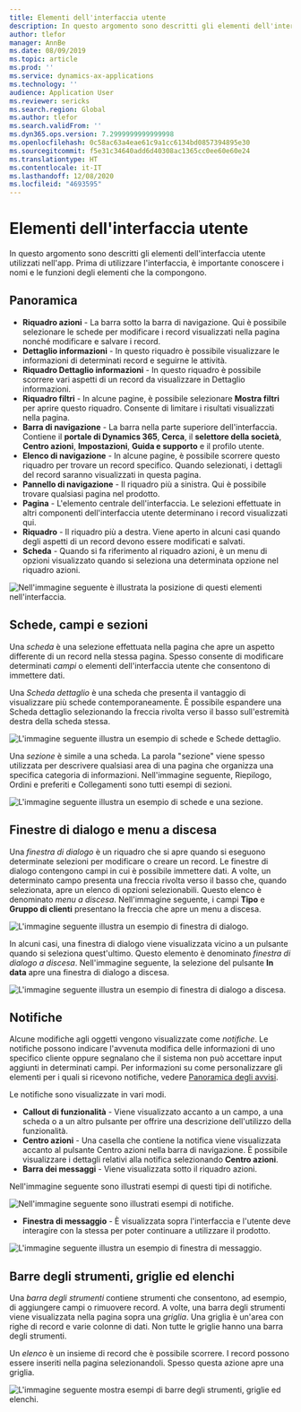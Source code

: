 ```yaml
---
title: Elementi dell'interfaccia utente
description: In questo argomento sono descritti gli elementi dell'interfaccia utente utilizzati nell'app.
author: tlefor
manager: AnnBe
ms.date: 08/09/2019
ms.topic: article
ms.prod: ''
ms.service: dynamics-ax-applications
ms.technology: ''
audience: Application User
ms.reviewer: sericks
ms.search.region: Global
ms.author: tlefor
ms.search.validFrom: ''
ms.dyn365.ops.version: 7.2999999999999998
ms.openlocfilehash: 0c58ac63a4eae61c9a1cc6134bd0857394895e30
ms.sourcegitcommit: f5e31c34640add6d40308ac1365cc0ee60e60e24
ms.translationtype: HT
ms.contentlocale: it-IT
ms.lasthandoff: 12/08/2020
ms.locfileid: "4693595"
---
```

# <a name="user-interface-elements"></a>Elementi dell'interfaccia utente

In questo argomento sono descritti gli elementi dell'interfaccia utente utilizzati nell'app. Prima di utilizzare l'interfaccia, è importante conoscere i nomi e le funzioni degli elementi che la compongono.

## <a name="overview"></a>Panoramica

- **Riquadro azioni** - La barra sotto la barra di navigazione. Qui è possibile selezionare le schede per modificare i record visualizzati nella pagina nonché modificare e salvare i record.  
- **Dettaglio informazioni** - In questo riquadro è possibile visualizzare le informazioni di determinati record e seguirne le attività.  
- **Riquadro Dettaglio informazioni** - In questo riquadro è possibile scorrere vari aspetti di un record da visualizzare in Dettaglio informazioni.  
- **Riquadro filtri** - In alcune pagine, è possibile selezionare **Mostra filtri** per aprire questo riquadro. Consente di limitare i risultati visualizzati nella pagina.  
- **Barra di navigazione** - La barra nella parte superiore dell'interfaccia. Contiene il **portale di Dynamics 365**, **Cerca**, il **selettore della società**, **Centro azioni**, **Impostazioni**, **Guida e supporto** e il profilo utente.  
- **Elenco di navigazione** - In alcune pagine, è possibile scorrere questo riquadro per trovare un record specifico. Quando selezionati, i dettagli del record saranno visualizzati in questa pagina.  
- **Pannello di navigazione** - Il riquadro più a sinistra. Qui è possibile trovare qualsiasi pagina nel prodotto.  
- **Pagina** - L'elemento centrale dell'interfaccia. Le selezioni effettuate in altri componenti dell'interfaccia utente determinano i record visualizzati qui.  
- **Riquadro** - Il riquadro più a destra. Viene aperto in alcuni casi quando degli aspetti di un record devono essere modificati e salvati.  
- **Scheda** - Quando si fa riferimento al riquadro azioni, è un menu di opzioni visualizzato quando si seleziona una determinata opzione nel riquadro azioni.  

![Nell'immagine seguente è illustrata la posizione di questi elementi nell'interfaccia.](media/user-interface-01.png)

## <a name="tabs-fields-and-sections"></a>Schede, campi e sezioni

Una *scheda* è una selezione effettuata nella pagina che apre un aspetto differente di un record nella stessa pagina. Spesso consente di modificare determinati *campi* o elementi dell'interfaccia utente che consentono di immettere dati. 

Una *Scheda dettaglio* è una scheda che presenta il vantaggio di visualizzare più schede contemporaneamente. È possibile espandere una Scheda dettaglio selezionando la freccia rivolta verso il basso sull'estremità destra della scheda stessa.

![L'immagine seguente illustra un esempio di schede e Schede dettaglio.](media/user-interface-02.png)

Una *sezione* è simile a una scheda. La parola "sezione" viene spesso utilizzata per descrivere qualsiasi area di una pagina che organizza una specifica categoria di informazioni. Nell'immagine seguente, Riepilogo, Ordini e preferiti e Collegamenti sono tutti esempi di sezioni.

![L'immagine seguente illustra un esempio di schede e una sezione.](media/user-interface-03.png)

## <a name="dialog-boxes-and-drop-down-menus"></a>Finestre di dialogo e menu a discesa

Una *finestra di dialogo* è un riquadro che si apre quando si eseguono determinate selezioni per modificare o creare un record. Le finestre di dialogo contengono campi in cui è possibile immettere dati. A volte, un determinato campo presenta una freccia rivolta verso il basso che, quando selezionata, apre un elenco di opzioni selezionabili. Questo elenco è denominato *menu a discesa*. Nell'immagine seguente, i campi **Tipo** e **Gruppo di clienti** presentano la freccia che apre un menu a discesa.

![L'immagine seguente illustra un esempio di finestra di dialogo.](media/user-interface-04.png)

In alcuni casi, una finestra di dialogo viene visualizzata vicino a un pulsante quando si seleziona quest'ultimo. Questo elemento è denominato *finestra di dialogo a discesa*. Nell'immagine seguente, la selezione del pulsante **In data** apre una finestra di dialogo a discesa.

![L'immagine seguente illustra un esempio di finestra di dialogo a discesa.](media/user-interface-05.png)

## <a name="notifications"></a>Notifiche

Alcune modifiche agli oggetti vengono visualizzate come *notifiche*. Le notifiche possono indicare l'avvenuta modifica delle informazioni di uno specifico cliente oppure segnalano che il sistema non può accettare input aggiunti in determinati campi. Per informazioni su come personalizzare gli elementi per i quali si ricevono notifiche, vedere [Panoramica degli avvisi](../get-started/alerts-overview.md).

Le notifiche sono visualizzate in vari modi.
- **Callout di funzionalità** - Viene visualizzato accanto a un campo, a una scheda o a un altro pulsante per offrire una descrizione dell'utilizzo della funzionalità. 
- **Centro azioni** - Una casella che contiene la notifica viene visualizzata accanto al pulsante Centro azioni nella barra di navigazione. È possibile visualizzare i dettagli relativi alla notifica selezionando **Centro azioni**.  
- **Barra dei messaggi** - Viene visualizzata sotto il riquadro azioni.  

Nell'immagine seguente sono illustrati esempi di questi tipi di notifiche.

![Nell'immagine seguente sono illustrati esempi di notifiche.](media/user-interface-06.png)

- **Finestra di messaggio** - È visualizzata sopra l'interfaccia e l'utente deve interagire con la stessa per poter continuare a utilizzare il prodotto.  

![L'immagine seguente illustra un esempio di finestra di messaggio.](media/user-interface-07.png)

## <a name="toolbars-grids-and-lists"></a>Barre degli strumenti, griglie ed elenchi

Una *barra degli strumenti* contiene strumenti che consentono, ad esempio, di aggiungere campi o rimuovere record. A volte, una barra degli strumenti viene visualizzata nella pagina sopra una *griglia*. Una griglia è un'area con righe di record e varie colonne di dati. Non tutte le griglie hanno una barra degli strumenti.

Un *elenco* è un insieme di record che è possibile scorrere. I record possono essere inseriti nella pagina selezionandoli. Spesso questa azione apre una griglia.

![L'immagine seguente mostra esempi di barre degli strumenti, griglie ed elenchi.](media/user-interface-08.png)
